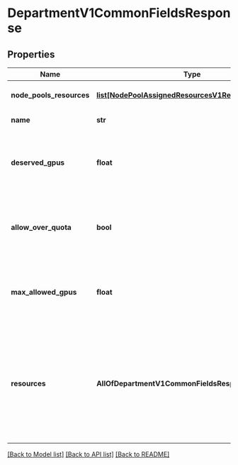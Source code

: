 # DepartmentV1CommonFieldsResponse

## Properties
Name | Type | Description | Notes
------------ | ------------- | ------------- | -------------
**node_pools_resources** | [**list[NodePoolAssignedResourcesV1Response]**](NodePoolAssignedResourcesV1Response.md) | Resources assigned to the Department per node pool. | [optional] 
**name** | **str** | The name of the department. | [optional] 
**deserved_gpus** | **float** | Deprecated. Instead, use &#x60;deserved&#x60; for the relevant resource type under &#x60;NodePoolResources&#x60;. Deserved GPUs for the department. | 
**allow_over_quota** | **bool** | Deprecated. Instead, use &#x60;maxAllowed&#x60; for the relevant resource type under &#x60;NodePoolResources&#x60;. Is over quota allowed for the department. | [optional] 
**max_allowed_gpus** | **float** | Deprecated. Instead, use &#x60;maxAllowed&#x60; for the relevant resource type under &#x60;NodePoolResources&#x60;. Max allowed GPUs for the department. | 
**resources** | **AllOfDepartmentV1CommonFieldsResponseResources** | Deprecated. Instead, use &#x27;nodePoolsResources&#x27;. Total resources assigned to the Department. Can only be used in PUT/POST when there is a single Node Pool in the system. The resources returned in GET are the sum of all Node Pool Resources. | [optional] 

[[Back to Model list]](../README.md#documentation-for-models) [[Back to API list]](../README.md#documentation-for-api-endpoints) [[Back to README]](../README.md)

